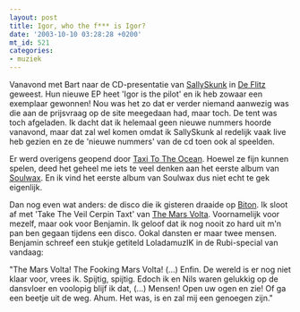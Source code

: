 ```yaml
---
layout: post
title: Igor, who the f*** is Igor?
date: '2003-10-10 03:28:28 +0200'
mt_id: 521
categories:
- muziek
---
```

Vanavond met Bart naar de CD-presentatie van <a href="http://www.sallyskunk.com/">SallySkunk</a> in <a href="http://www.cafeflitz.nl/">De Flitz</a> geweest. Hun nieuwe EP heet 'Igor is the pilot' en ik heb zowaar een exemplaar gewonnen! Nou was het zo dat er verder niemand aanwezig was die aan de prijsvraag op de site meegedaan had, maar toch. De tent was toch afgeladen. Ik dacht dat ik helemaal geen nieuwe nummers hoorde vanavond, maar dat zal wel komen omdat ik SallySkunk al redelijk vaak live heb gezien en ze de 'nieuwe nummers' van de cd toen ook al speelden.

Er werd overigens geopend door <a href="http://www.taxitotheocean.nl/">Taxi To The Ocean</a>. Hoewel ze fijn kunnen spelen, deed het geheel me iets te veel denken aan het eerste album van <a href="http://www.soulwax.com/">Soulwax</a>. En ik vind het eerste album van Soulwax dus niet echt te gek eigenlijk.

Dan nog even wat anders: de disco die ik gisteren draaide op <a href="http://www.biton.nl/">Biton</a>. Ik sloot af met 'Take The Veil Cerpin Taxt' van <a href="http://www.themarsvolta.com/">The Mars Volta</a>. Voornamelijk voor mezelf, maar ook voor Benjamin. Ik geloof dat ik nog nooit zo hard uit m'n pan ben gegaan tijdens een disco. Ookal dansten er maar twee mensen. Benjamin schreef een stukje getiteld LoladamuzIK in de Rubi-special van vandaag:

"The Mars Volta! The Fooking Mars Volta! (...) Enfin. De wereld is er nog niet klaar voor, vrees ik. Spijtig, spijtig. Edoch ik en Nils waren gelukkig op de dansvloer en voolopig blijf ik dat, (...) Mensen! Open uw ogen en zie! Of ga een beetje uit de weg. Ahum. Het was, is en zal mij een genoegen zijn."
